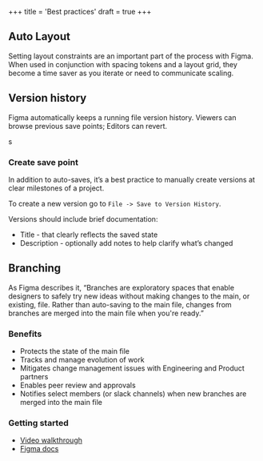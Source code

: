 +++
title = 'Best practices'
draft = true
+++

## Auto Layout
Setting layout constraints are an important part of the process with Figma. When used in conjunction with spacing tokens and a layout grid, they become a time saver as you iterate or need to communicate scaling.

## Version history

Figma automatically keeps a running file version history. Viewers can browse previous save points; Editors can revert.

<i class="icomoon-liga venmo-icon-camera-s"></i>s

### Create save point
In addition to auto-saves, it’s a best practice to manually create versions at clear milestones of a project. 

To create a new version go to `File -> Save to Version History`. 

Versions should include brief documentation:

* Title - that clearly reflects the saved state
* Description - optionally add notes to help clarify what’s changed


## Branching
As Figma describes it, “Branches are exploratory spaces that enable designers to safely try new ideas without making changes to the main, or existing, file. Rather than auto-saving to the main file, changes from branches are merged into the main file when you're ready.”

### Benefits
* Protects the state of the main file
* Tracks and manage evolution of work
* Mitigates change management issues with Engineering and Product partners
* Enables peer review and approvals
* Notifies select members (or slack channels) when new branches are merged into the main file

### Getting started
* [Video walkthrough](https://paypal.enterprise.slack.com/files/WLB5J0TB8/F043KR51YCA/mergingandbranching101.mp4)
* [Figma docs](https://www.figma.com/best-practices/branching-in-figma/?fuid=988865494735890686)
